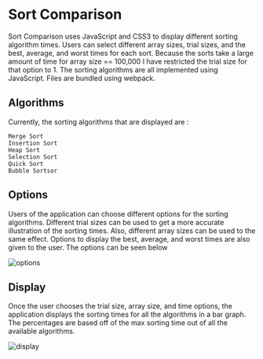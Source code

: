 # Sort Comparison

Sort Comparison uses JavaScript and CSS3 to display different sorting algorithm times.  Users can select different array sizes, trial sizes, and the best, average, and worst times for each sort.  Because the sorts take a large amount of time for array size == 100,000 I have restricted the trial size for that option to 1.  The sorting algorithms are all implemented using JavaScript.  Files are bundled using webpack.

## Algorithms
Currently, the sorting algorithms that are displayed are :
```
Merge Sort
Insertion Sort
Heap Sort
Selection Sort
Quick Sort
Bubble Sortsor
```

## Options
Users of the application can choose different options for the sorting algorithms.  Different trial sizes can be used to get a more accurate illustration of the sorting times.  Also, different array sizes can be used to the same effect.  Options to display the best, average, and worst times are also given to the user.  The options can be seen below

![options](https://github.com/jordvnkm/fitnessApp/blob/master/docs/options.png)


## Display
Once the user chooses the trial size, array size, and time options, the application displays the sorting times for all the algorithms in a bar graph.  The percentages are based off of the max sorting time out of all the available algorithms.

![display](https://github.com/jordvnkm/fitnessApp/blob/master/docs/display.png)
